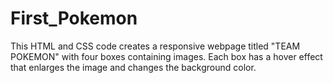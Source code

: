 # First_Pokemon
This HTML and CSS code creates a responsive webpage titled "TEAM POKEMON" with four boxes containing images. Each box has a hover effect that enlarges the image and changes the background color.
